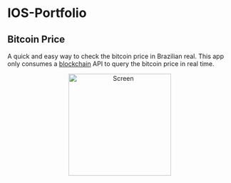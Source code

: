 # IOS-Portfolio

## Bitcoin Price

A quick and easy way to check the bitcoin price in Brazilian real. This app only consumes a [blockchain](https://www.blockchain.com/api) API to query the bitcoin price in real time.

<p align="center">
<img src="https://github.com/paulojunior/iOS-Portfolio/master/images/precobitcoin.pnj" width="230"  title="Screen">
</p>





